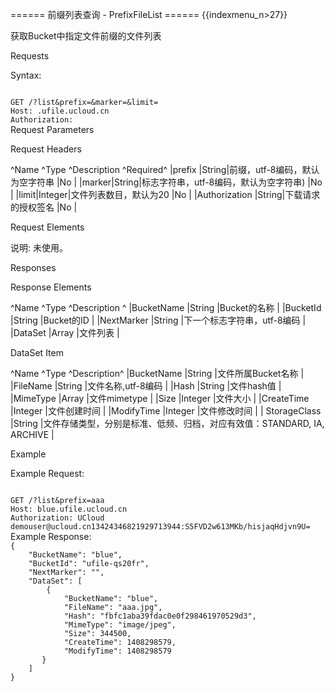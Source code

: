 ====== 前缀列表查询 - PrefixFileList ======
{{indexmenu_n>27}}

获取Bucket中指定文件前缀的文件列表

Requests

Syntax:

<code>
GET /?list&prefix=<prefix>&marker=<marker>&limit=<limit>
Host: <bucket_name>.ufile.ucloud.cn
Authorization: <token> 
</code>
Request Parameters

Request Headers

^Name             ^Type  ^Description                       ^Required^
|prefix           |String|前缀，utf-8编码，默认为空字符串                         |No      |
|marker|String|标志字符串，utf-8编码，默认为空字符串)                         |No      |
|limit|Integer|文件列表数目，默认为20                         |No      |
|Authorization    |String|下载请求的授权签名                         |No      |

Request Elements

说明: 未使用。

Responses

Response Elements

^Name          ^Type   ^Description     ^
|BucketName  |String |Bucket的名称       |
|BucketId   |String |Bucket的ID       |
|NextMarker  |String |下一个标志字符串，utf-8编码      |
|DataSet    |Array  |文件列表   |

DataSet Item

^Name   ^Type   ^Description^
|BucketName  |String |文件所属Bucket名称      |
|FileName   |String |文件名称,utf-8编码      |
|Hash      |String |文件hash值     |
|MimeType   |Array  |文件mimetype  |
|Size	|Integer	|文件大小 |
|CreateTime |Integer |文件创建时间 |
|ModifyTime |Integer	|文件修改时间 |
| StorageClass |String		|文件存储类型，分别是标准、低频、归档，对应有效值：STANDARD, IA, ARCHIVE |

Example

Example Request:

<code>
GET /?list&prefix=aaa
Host: blue.ufile.ucloud.cn
Authorization: UCloud demouser@ucloud.cn13424346821929713944:S5FVD2w613MKb/hisjaqHdjvn9U=
</code>
Example Response:

<code>
{
    "BucketName": "blue",
    "BucketId": "ufile-qs20fr",
    "NextMarker": "",
    "DataSet": [
        {
            "BucketName": "blue",
            "FileName": "aaa.jpg",
            "Hash": "fbfc1aba39fdac0e0f298461970529d3",
            "MimeType": "image/jpeg",
            "Size": 344500,
            "CreateTime": 1408298579,
            "ModifyTime": 1408298579
       }
    ]
}
</code>
